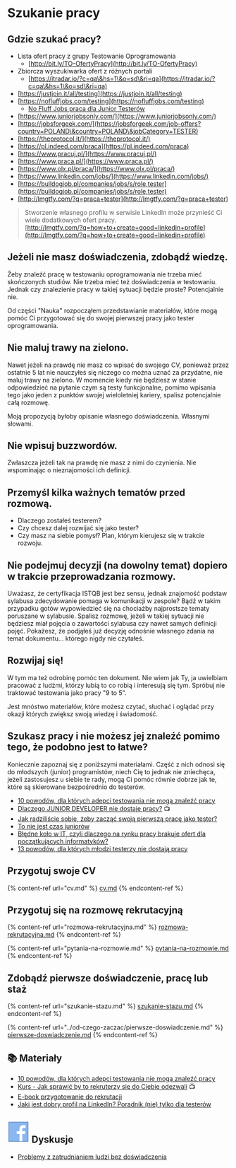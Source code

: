 # Szukanie pracy

## Gdzie szukać pracy?

* Lista ofert pracy z grupy Testowanie Oprogramowania
  * [http://bit.ly/TO-OfertyPracy](http://bit.ly/TO-OfertyPracy)
* Zbiorcza wyszukiwarka ofert z różnych portali
  * [https://itradar.io/?c=qa\&hs=1\&o=sd\&ri=qa](https://itradar.io/?c=qa\&hs=1\&o=sd\&ri=qa)
* [https://justjoin.it/all/testing](https://justjoin.it/all/testing)
* [https://nofluffjobs.com/testing](https://nofluffjobs.com/testing)
  * [No Fluff Jobs praca dla Junior Testerów](https://nofluffjobs.com/jobs/testing?criteria=category%3Dtesting%20seniority%3Dtrainee,junior)
* [https://www.juniorjobsonly.com/](https://www.juniorjobsonly.com/)
* [https://jobsforgeek.com/](https://jobsforgeek.com/job-offers?country=POLAND\&country=POLAND\&jobCategory=TESTER)
* [https://theprotocol.it/](https://theprotocol.it/)
* [https://pl.indeed.com/praca](https://pl.indeed.com/praca)
* [https://www.pracuj.pl/](https://www.pracuj.pl/)
* [https://www.praca.pl/](https://www.praca.pl/)
* [https://www.olx.pl/praca/](https://www.olx.pl/praca/)
* [https://www.linkedin.com/jobs/](https://www.linkedin.com/jobs/)
* [https://bulldogjob.pl/companies/jobs/s/role,tester](https://bulldogjob.pl/companies/jobs/s/role,tester)
* [http://lmgtfy.com/?q=praca+tester](http://lmgtfy.com/?q=praca+tester)

> Stworzenie własnego profilu w serwisie LinkedIn może przynieść Ci wiele dodatkowych ofert pracy.\
> [http://lmgtfy.com/?q=how+to+create+good+linkedin+profile](http://lmgtfy.com/?q=how+to+create+good+linkedin+profile)

## Jeżeli nie masz doświadczenia, zdobądź wiedzę.

Żeby znaleźć pracę w testowaniu oprogramowania nie trzeba mieć skończonych studiów. Nie trzeba mieć też doświadczenia w testowaniu. Jednak czy znalezienie pracy w takiej sytuacji będzie proste? Potencjalnie nie.

Od części "Nauka" rozpocząłem przedstawianie materiałów, które mogą pomóc Ci przygotować się do swojej pierwszej pracy jako tester oprogramowania.

## Nie maluj trawy na zielono.

Nawet jeżeli na prawdę nie masz co wpisać do swojego CV, ponieważ przez ostatnie 5 lat nie nauczyłeś się niczego co można uznać za przydatne, nie maluj trawy na zielono. W momencie kiedy nie będziesz w stanie odpowiedzieć na pytanie czym są testy funkcjonalne, pomimo wpisania tego jako jeden z punktów swojej wieloletniej kariery, spalisz potencjalnie całą rozmowę.

Moją propozycją byłoby opisanie własnego doświadczenia. Własnymi słowami.

## Nie wpisuj buzzwordów.

Zwłaszcza jeżeli tak na prawdę nie masz z nimi do czynienia. Nie wspominając o nieznajomości ich definicji.

## Przemyśl kilka ważnych tematów przed rozmową.

* Dlaczego zostałeś testerem?
* Czy chcesz dalej rozwijać się jako tester?
* Czy masz na siebie pomysł? Plan, którym kierujesz się w trakcie rozwoju.

## Nie podejmuj decyzji (na dowolny temat) dopiero w trakcie przeprowadzania rozmowy.

Uważasz, że certyfikacja ISTQB jest bez sensu, jednak znajomość podstaw sylabusa zdecydowanie pomaga w komunikacji w zespole? Bądź w takim przypadku gotów wypowiedzieć się na chociażby najprostsze tematy poruszane w sylabusie. Spalisz rozmowę, jeżeli w takiej sytuacji nie będziesz miał pojęcia o zawartości sylabusa czy nawet samych definicji pojęć. Pokażesz, że podjąłeś już decyzję odnośnie własnego zdania na temat dokumentu... którego nigdy nie czytałeś.

## Rozwijaj się!

W tym ma też odrobinę pomóc ten dokument. Nie wiem jak Ty, ja uwielbiam pracować z ludźmi, którzy lubią to co robią i interesują się tym. Spróbuj nie traktować testowania jako pracy "9 to 5".

Jest mnóstwo materiałów, które możesz czytać, słuchać i oglądać przy okazji których zwiększ swoją wiedzę i świadomość.

## Szukasz pracy i nie możesz jej znaleźć pomimo tego, że podobno jest to łatwe?

Koniecznie zapoznaj się z poniższymi materiałami. Część z nich odnosi się do młodszych (junior) programistów, niech Cię to jednak nie zniechęca, jeżeli zastosujesz u siebie te rady, mogą Ci pomóc równie dobrze jak te, które są skierowane bezpośrednio do testerów.

* [10 powodów, dla których adepci testowania nie mogą znaleźć pracy](http://testerzy.pl/baza-wiedzy/10-powodow-dla-ktorych-adepci-testowania-nie-moga-znalezc-pracy)
* [Dlaczego JUNIOR DEVELOPER nie dostaje pracy?](https://www.youtube.com/watch?v=Lpvxg5kXb\_c) 📺
* [Jak radziliście sobie, żeby zacząć swoją pierwszą pracę jako tester?](https://www.facebook.com/groups/TestowanieOprogramowania/permalink/1921628921193010/)
* [To nie jest czas juniorów](http://testerzy.pl/baza-wiedzy/to-nie-jest-czas-juniorow)
* [Błędne koło w IT, czyli dlaczego na rynku pracy brakuje ofert dla początkujących informatyków?](https://nofluffjobs.com/blog/bledne-kolo-w-it-czyli-dlaczego-na-rynku-pracy-brakuje-ofert-dla-poczatkujacych-informatykow/)
* [13 powodów, dla których młodzi testerzy nie dostają pracy](https://nofluffjobs.com/juniors/posts/13-powodow-dla-ktorych-mlodzi-testerzy-nie-dostaja-pracy/)

## Przygotuj swoje CV

{% content-ref url="cv.md" %}
[cv.md](cv.md)
{% endcontent-ref %}

## Przygotuj się na rozmowę rekrutacyjną

{% content-ref url="rozmowa-rekrutacyjna.md" %}
[rozmowa-rekrutacyjna.md](rozmowa-rekrutacyjna.md)
{% endcontent-ref %}

{% content-ref url="pytania-na-rozmowie.md" %}
[pytania-na-rozmowie.md](pytania-na-rozmowie.md)
{% endcontent-ref %}

## Zdobądź pierwsze doświadczenie, pracę lub staż

{% content-ref url="szukanie-stazu.md" %}
[szukanie-stazu.md](szukanie-stazu.md)
{% endcontent-ref %}

{% content-ref url="../od-czego-zaczac/pierwsze-doswiadczenie.md" %}
[pierwsze-doswiadczenie.md](../od-czego-zaczac/pierwsze-doswiadczenie.md)
{% endcontent-ref %}

## 📚 Materiały

* [10 powodów, dla których adepci testowania nie mogą znaleźć pracy](http://testerzy.pl/baza-wiedzy/10-powodow-dla-ktorych-adepci-testowania-nie-moga-znalezc-pracy)&#x20;
* [Kurs - Jak sprawić by to rekruterzy się do Ciebie odezwali](https://www.linkedin.com/learning/j-t-o-donnell-on-making-recruiters-come-to-you/welcome) 📺
* [E-book przygotowanie do rekrutacji](https://jakzostactesterem.pl/bezplatny-ebook-pdf-mlodszy-tester-oprogramowania-przygotowanie-do-rekrutacji/)
* [Jaki jest dobry profil na LinkedIn? Poradnik (nie) tylko dla testerów](https://testuj.pl/blog/jaki-jest-dobry-profil-na-linkedin-poradnik-nie-tylko-dla-testerow/)

## <img src="../.gitbook/assets/icons8-facebook-50 (10) (1) (1) (1) (1) (1) (1) (1) (10).png" alt="" data-size="line"> **Dyskusje**

* [Problemy z zatrudnianiem ludzi bez doświadczenia ](https://www.facebook.com/groups/TestowanieOprogramowania/posts/4795134627175744/)

